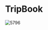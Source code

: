 # TripBook

![5796](https://github.com/user-attachments/assets/0b742d1d-47a6-4720-9294-be6ce79654f0)
